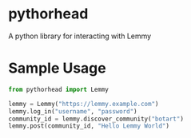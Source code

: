 # pythorhead

A python library for interacting with Lemmy

# Sample Usage

```python
from pythorhead import Lemmy

lemmy = Lemmy("https://lemmy.example.com")
lemmy.log_in("username", "password")
community_id = lemmy.discover_community("botart")
lemmy.post(community_id, "Hello Lemmy World")
```